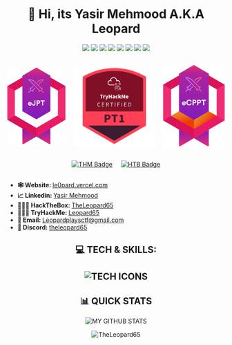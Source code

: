 <h1 align="center"> 👋 Hi, its <b>Yasir Mehmood A.K.A Leopard </b> </h1> 
<p align="center">
	<img src="https://img.shields.io/badge/python%20-%2314354C.svg?&style=for-the-badge&logo=python&logoColor=white"/>
	<img src="https://img.shields.io/badge/c++%20-%2300599C.svg?&style=for-the-badge&logo=c%2B%2B&ogoColor=white"/>
	<img src="https://img.shields.io/badge/C%20-%23663399.svg?&style=for-the-badge&logo=c&logoColor=white"/>
	<img src="https://img.shields.io/badge/javascript%20-%23323330.svg?&style=for-the-badge&logo=javascript&logoColor=%23F7DF1E"/>
	<img src="https://img.shields.io/badge/linux%20-%23505050.svg?&style=for-the-badge&logo=linux&logoColor=white"/>
	<img src="https://img.shields.io/badge/bash%20-%2314354C.svg?&style=for-the-badge&logo=bash&logoColor=white"/>
	<img src="https://img.shields.io/badge/git%20-%23FF4500.svg?&style=for-the-badge&logo=git&logoColor=white"/>
	<img src="https://img.shields.io/badge/github%20-%2324292E.svg?&style=for-the-badge&logo=github&logoColor=white"/>
</p>
<h2></h2>
<div align="center" style="display: flex; justify-content: center; align-items: center; gap: 20px;">
	<a href="https://certs.ine.com/473b3c53-aa0c-4e3c-8e4f-564940663ccc#acc.dKwiy3J4" target="_blank"><img align="center" src="Certificates/ejpt.svg" alt="eJPT Certification" style="width: 160px; height: auto;" /></a>
	<a href="https://www.credly.com/badges/f5ad377e-89a7-4c14-b6ab-9dce35430446" target="_blank"><img align="center" src="Certificates/pt1.svg" alt="eCPPT Certification" style="width: 220px; height: auto;" /></a>
	<a href="https://certs.ine.com/d56e5d38-1e92-432c-abcd-6739b1ad9bc0#acc.NSncwG8J" target="_blank"><img align="center" src="Certificates/ecppt.svg" alt="eCPPT Certification" style="width: 170px; height: auto;" /></a>
</div>
<h2></h2>
<div align="center" style="display: flex; justify-content: center; align-items: center; gap: 20px;">
	<a href="https://tryhackme.com/p/Leopard65" target="_blank"><img align="center" src="https://tryhackme-badges.s3.amazonaws.com/Leopard65.png" alt="THM Badge" style="width: 271px; height: auto;" /></a>
	<a href="https://app.hackthebox.com/profile/1998521" target="_blank"><img align="center" src="https://www.hackthebox.com/badge/image/1998521" alt="HTB Badge" style="width: 300px; height: auto;" /></a>
</div>
<h2></h2>
<ul>
	<li><b>🕸️ Website: </b> <a href="https://le0pard.vercel.app/" target="_blank" > le0pard.vercel.com </a></li>
	<li><b>📈 Linkedin: </b> <a href="https://www.linkedin.com/in/yasir-mehmood-1699a925a/" target="_blank"> Yasir Mehmood </a></li>
	<li><b>👨🏼‍💻 HackTheBox: </b> <a href="https://app.hackthebox.eu/profile/1998521"> TheLeopard65 </a></li>
	<li><b>👨🏼‍💻 TryHackMe: </b> <a href="https://tryhackme.com/p/Leopard65"> Leopard65 </a></li>
	<li><b>📧 Email: </b> <a href="mailto:Leopardplaysctf@gmail.com" target="_blank"> Leopardplaysctf@gmail.com </a></li>
	<li><b>🚀 Discord: </b> <a href="https://discord.com/users/735761355545772054" target="_blank"> theleopard65 </a></li>
</ul>
<h2 align="center"> 💻 TECH & SKILLS: <h2>
<p align="center">
	<img src="https://skillicons.dev/icons?i=c,cpp,python,js,bash,powershell,cs,git,github,visualstudio,vscode,linux,vim,debian,kali,ubuntu,vercel,qt,gtk,html,css,tailwind,ts,react,js,nginx,mysql,sqlite,docker,windows,dotnet,flask,md,notion,cmake,npm" alt="TECH ICONS"/>
</p>
<h2 align="center"> 📊 QUICK STATS </h2>
<p align="center"><img src="https://github-readme-stats.vercel.app/api?username=TheLeopard65&show_icons=true&theme=merko&count_private=true&include_all_commits=true&rank_icon=percentile&border_color=009dff" alt="MY GITHUB STATS"></p>
<p align="center"><img src="https://komarev.com/ghpvc/?username=TheLeopard65&label=PROFILE%20VIEWS&color=0e75b6&style=flat" alt="TheLeopard65" /></p>
